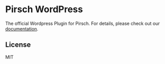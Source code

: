 # Pirsch WordPress

The official Wordpress Plugin for Pirsch. For details, please check out our [documentation](https://docs.pirsch.io/).

## License

MIT
